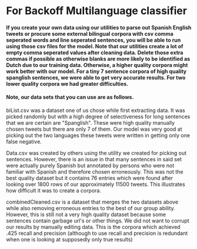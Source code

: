 # For Backoff Multilanguage classifier

#### If you create your own data using our utilities to parse out Spanish English tweets or procure some external bilingual corpora with csv comma seperated words and line seperated sentences, you will be able to run using those csv files for the model. Note that our utilities create a lot of empty comma seperated values after cleaning data. Delete those extra commas if possible as otherwise blanks are more likely to be identified as Dutch due to our training data. Otherwise, a higher quality corpora might work better with our model. For a tiny 7 sentence corpora of high quality spanglish sentences, we were able to get very accurate results. For two lower quality corpora we had greater difficulties. 

#### Note, our data sets that you can use are as follows. 
biList.csv was a dataset one of us chose while first extracting data. It was picked randomly but with a high degree of selectiveness for long sentences
that we are certain are "Spanglish". These were high quality manually chosen tweets but there are only 7 of them.
Our model was very good at picking out the two languages these tweets were written in getting only one false negative. 

Data.csv was created by others using the utility we created for picking out sentences. However, there is an issue in that many sentences in said set 
were actually purely Spanish but annotated by persons who were not familiar with Spanish and therefore chosen erroneously. 
This was not the best quality dataset but it contains 76 entries which were found after looking over 1800 rows of our approximately 11500 tweets.
This illustrates how difficult it was to create a corpora. 

combinedCleaned.csv is a dataset that merges the two datasets above while also removing erroneous entries to the best of our group ability. However, this is still not
a very high quality dataset because some sentences contain garbage url's or other things. We did not want to corrupt our results by manually editing data. This is the
corpora which achieved .425 recall and precision (although to use recall and precision is redundant when one is looking at supposedly only true results)